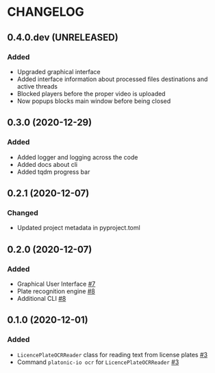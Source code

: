 # CHANGELOG

## 0.4.0.dev (UNRELEASED)

### Added
- Upgraded graphical interface
- Added interface information about processed files destinations and active threads
- Blocked players before the proper video is uploaded
- Now popups blocks main window before being closed

## 0.3.0 (2020-12-29)

### Added
- Added logger and logging across the code
- Added docs about cli
- Added tqdm progress bar

## 0.2.1 (2020-12-07)

### Changed
- Updated project metadata in pyproject.toml


## 0.2.0 (2020-12-07)

### Added
- Graphical User Interface [#7](https://github.com/nekeal/platonic-io/pull/7)
- Plate recognition engine [#8](https://github.com/nekeal/platonic-io/pull/8)
- Additional CLI [#8](https://github.com/nekeal/platonic-io/pull/8)


## 0.1.0 (2020-12-01)

### Added
- `LicencePlateOCRReader` class for reading text from license plates [#3](https://github.com/nekeal/platonic-io/pull/3)
- Command `platonic-io ocr` for `LicencePlateOCRReader` [#3](https://github.com/nekeal/platonic-io/pull/3)
